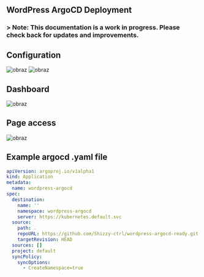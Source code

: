 ## WordPress ArgoCD Deployment
### > Note: This documentation is a work in progress. Please check back for updates and improvements.


## Configuration
![obraz](https://github.com/user-attachments/assets/732b1c61-bf2e-47d5-b723-b20b96390e35)
![obraz](https://github.com/user-attachments/assets/4dcc29fc-d2a6-4e22-b165-60b9347443ed)



## Dashboard

![obraz](https://github.com/user-attachments/assets/fdb39996-0b31-4e51-86aa-f1068e534527)

## Page access

![obraz](https://github.com/user-attachments/assets/a876adc8-1659-402e-8011-08c48352b2c4)


## Example argocd .yaml file


```yaml
apiVersion: argoproj.io/v1alpha1
kind: Application
metadata:
  name: wordpress-argocd
spec:
  destination:
    name: ''
    namespace: wordpress-argocd
    server: https://kubernetes.default.svc
  source:
    path: .
    repoURL: https://github.com/Shizzy-ctrl/wordpress-argocd-ready.git
    targetRevision: HEAD
  sources: []
  project: default
  syncPolicy:
    syncOptions:
      - CreateNamespace=true
```
